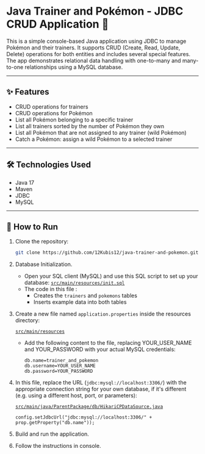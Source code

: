 # Java Trainer and Pokémon - JDBC CRUD Application 🐾

This is a simple console-based Java application using JDBC to manage Pokémon and their trainers. It supports CRUD (Create, Read, Update, Delete) operations for both entities and includes several special features. The app demonstrates relational data handling with one-to-many and many-to-one relationships using a MySQL database.

---

## ✨ Features

- CRUD operations for trainers
- CRUD operations for Pokémon
- List all Pokémon belonging to a specific trainer
- List all trainers sorted by the number of Pokémon they own
- List all Pokémon that are not assigned to any trainer (wild Pokémon)
- Catch a Pokémon: assign a wild Pokémon to a selected trainer

---

## 🛠️ Technologies Used

- Java 17
- Maven
- JDBC
- MySQL

---

## 🚀 How to Run

1. Clone the repository:
   ```bash
   git clone https://github.com/12Kubis12/java-trainer-and-pokemon.git

2. Database Initialization.
   -  Open your SQL client (MySQL) and use this SQL script to set up your database: [`src/main/resources/init.sql`](https://github.com/12Kubis12/java-trainer-and-pokemon/blob/main/src/main/resources/init.sql)
   -  The code in this file :
      - Creates the `trainers` and `pokemons` tables
      - Inserts example data into both tables
  
3. Create a new file named `application.properties` inside the resources directory:

   [`src/main/resources`](https://github.com/12Kubis12/java-trainer-and-pokemon/blob/main/src/main/resources)
   - Add the following content to the file, replacing YOUR_USER_NAME and YOUR_PASSWORD with your actual MySQL credentials:
   
      ```properties
      db.name=trainer_and_pokemon
      db.username=YOUR_USER_NAME
      db.password=YOUR_PASSWORD
      ```
      
5. In this file, replace the URL (`jdbc:mysql://localhost:3306/`) with the appropriate connection string for your own database, if it's different (e.g. using a different host, port, or parameters):

   [`src/main/java/ParentPackage/db/HikariCPDataSource.java`](https://github.com/12Kubis12/java-trainer-and-pokemon/blob/main/src/main/java/ParentPackage/db/HikariCPDataSource.java)
   
    ```
    config.setJdbcUrl("jdbc:mysql://localhost:3306/" + prop.getProperty("db.name"));
    ```
      
7.  Build and run the application.

8. Follow the instructions in console.
